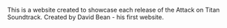 This is a website created to showcase each release of the Attack on Titan Soundtrack. 
Created by David Bean - his first website.